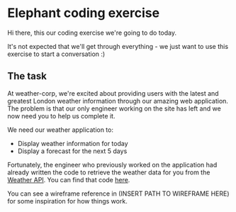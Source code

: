 # Elephant coding exercise

Hi there, this our coding exercise we're going to do today.

It's not expected that we'll get through everything - we just want to use this exercise to start a conversation :)

## The task

At weather-corp, we're excited about providing users with the latest and greatest London weather information through our amazing web application. The problem is that our only engineer working on the site has left and we now need you to help us complete it.

We need our weather application to:

- Display weather information for today
- Display a forecast for the next 5 days

Fortunately, the engineer who previously worked on the application had already written the code to retrieve the weather data for you from the [Weather API](https://www.weatherapi.com/). You can find that code [here](./src/api.ts).

You can see a wireframe reference in (INSERT PATH TO WIREFRAME HERE) for some inspiration for how things work.
